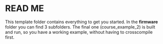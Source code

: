 # READ ME

This template folder contains everything to get you started. In the **firmware** folder you can find 3 subfolders. The final one (course_example_2) is built and run, so you have a working example, without having to crosscompile first.
